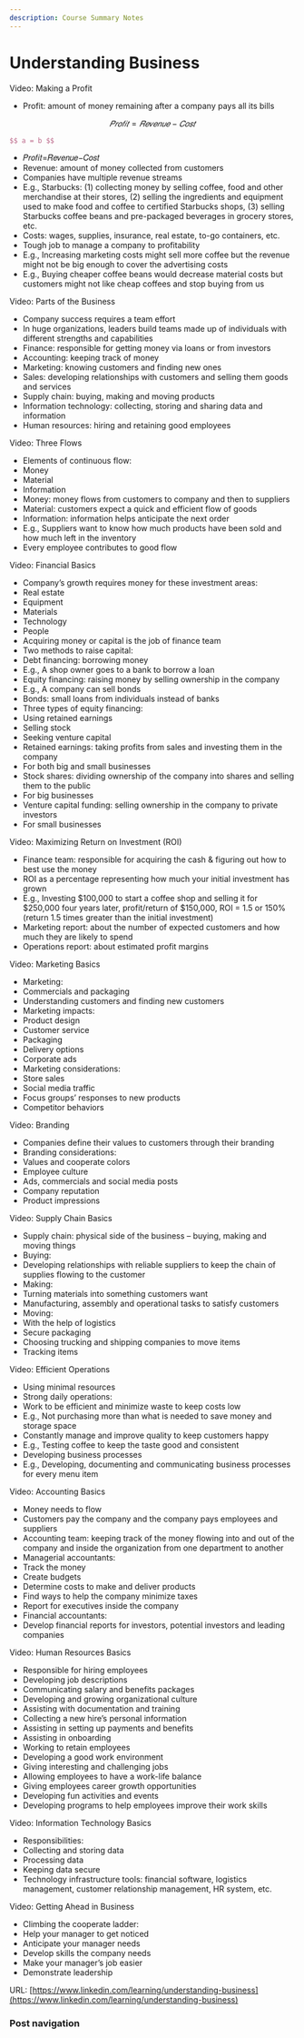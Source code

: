 ```yaml
---
description: Course Summary Notes
---
```


# Understanding Business

Video: Making a Profit

* Profit: amount of money remaining after a company pays all its bills

$$
𝑃𝑟𝑜𝑓𝑖𝑡=𝑅𝑒𝑣𝑒𝑛𝑢𝑒−𝐶𝑜𝑠𝑡
$$

```latex
$$ a = b $$
```



* 𝑃𝑟𝑜𝑓𝑖𝑡=𝑅𝑒𝑣𝑒𝑛𝑢𝑒−𝐶𝑜𝑠𝑡
* Revenue: amount of money collected from customers
* Companies have multiple revenue streams
* E.g., Starbucks: (1) collecting money by selling coffee, food and other merchandise at their stores, (2) selling the ingredients and equipment used to make food and coffee to certified Starbucks shops, (3) selling Starbucks coffee beans and pre-packaged beverages in grocery stores, etc.
* Costs: wages, supplies, insurance, real estate, to-go containers, etc.
* Tough job to manage a company to profitability
* E.g., Increasing marketing costs might sell more coffee but the revenue might not be big enough to cover the advertising costs
* E.g., Buying cheaper coffee beans would decrease material costs but customers might not like cheap coffees and stop buying from us



Video: Parts of the Business

* Company success requires a team effort
* In huge organizations, leaders build teams made up of individuals with different strengths and capabilities
* Finance: responsible for getting money via loans or from investors
* Accounting: keeping track of money
* Marketing: knowing customers and finding new ones
* Sales: developing relationships with customers and selling them goods and services
* Supply chain: buying, making and moving products
* Information technology: collecting, storing and sharing data and information
* Human resources: hiring and retaining good employees



Video: Three Flows

* Elements of continuous flow:
* Money
* Material
* Information
* Money: money flows from customers to company and then to suppliers
* Material: customers expect a quick and efficient flow of goods
* Information: information helps anticipate the next order
* E.g., Suppliers want to know how much products have been sold and how much left in the inventory
* Every employee contributes to good flow



Video: Financial Basics

* Company’s growth requires money for these investment areas:
* Real estate
* Equipment
* Materials
* Technology
* People
* Acquiring money or capital is the job of finance team
* Two methods to raise capital:
* Debt financing: borrowing money
* E.g., A shop owner goes to a bank to borrow a loan
* Equity financing: raising money by selling ownership in the company
* E.g., A company can sell bonds
* Bonds: small loans from individuals instead of banks
* Three types of equity financing:
* Using retained earnings
* Selling stock
* Seeking venture capital
* Retained earnings: taking profits from sales and investing them in the company
* For both big and small businesses
* Stock shares: dividing ownership of the company into shares and selling them to the public
* For big businesses
* Venture capital funding: selling ownership in the company to private investors
* For small businesses



Video: Maximizing Return on Investment (ROI)

* Finance team: responsible for acquiring the cash & figuring out how to best use the money
* ROI as a percentage representing how much your initial investment has grown
* E.g., Investing $100,000 to start a coffee shop and selling it for $250,000 four years later, profit/return of $150,000, ROI = 1.5 or 150% (return 1.5 times greater than the initial investment)
* Marketing report: about the number of expected customers and how much they are likely to spend
* Operations report: about estimated profit margins



Video: Marketing Basics

* Marketing:
* Commercials and packaging
* Understanding customers and finding new customers
* Marketing impacts:
* Product design
* Customer service
* Packaging
* Delivery options
* Corporate ads
* Marketing considerations:
* Store sales
* Social media traffic
* Focus groups’ responses to new products
* Competitor behaviors



Video: Branding

* Companies define their values to customers through their branding
* Branding considerations:
* Values and cooperate colors
* Employee culture
* Ads, commercials and social media posts
* Company reputation
* Product impressions



Video: Supply Chain Basics

* Supply chain: physical side of the business – buying, making and moving things
* Buying:
* Developing relationships with reliable suppliers to keep the chain of supplies flowing to the customer
* Making:
* Turning materials into something customers want
* Manufacturing, assembly and operational tasks to satisfy customers
* Moving:
* With the help of logistics
* Secure packaging
* Choosing trucking and shipping companies to move items
* Tracking items



Video: Efficient Operations

* Using minimal resources
* Strong daily operations:
* Work to be efficient and minimize waste to keep costs low
* E.g., Not purchasing more than what is needed to save money and storage space
* Constantly manage and improve quality to keep customers happy
* E.g., Testing coffee to keep the taste good and consistent
* Developing business processes
* E.g., Developing, documenting and communicating business processes for every menu item



Video: Accounting Basics

* Money needs to flow
* Customers pay the company and the company pays employees and suppliers
* Accounting team: keeping track of the money flowing into and out of the company and inside the organization from one department to another
* Managerial accountants:
* Track the money
* Create budgets
* Determine costs to make and deliver products
* Find ways to help the company minimize taxes
* Report for executives inside the company
* Financial accountants:
* Develop financial reports for investors, potential investors and leading companies



Video: Human Resources Basics

* Responsible for hiring employees
* Developing job descriptions
* Communicating salary and benefits packages
* Developing and growing organizational culture
* Assisting with documentation and training
* Collecting a new hire’s personal information
* Assisting in setting up payments and benefits
* Assisting in onboarding
* Working to retain employees
* Developing a good work environment
* Giving interesting and challenging jobs
* Allowing employees to have a work-life balance
* Giving employees career growth opportunities
* Developing fun activities and events
* Developing programs to help employees improve their work skills



Video: Information Technology Basics

* Responsibilities:
* Collecting and storing data
* Processing data
* Keeping data secure
* Technology infrastructure tools: financial software, logistics management, customer relationship management, HR system, etc.



Video: Getting Ahead in Business

* Climbing the cooperate ladder:
* Help your manager to get noticed
* Anticipate your manager needs
* Develop skills the company needs
* Make your manager’s job easier
* Demonstrate leadership







URL: [https://www.linkedin.com/learning/understanding-business](https://www.linkedin.com/learning/understanding-business)

### Post navigation
